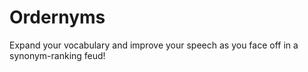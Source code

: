 # Ordernyms
Expand your vocabulary and improve your speech as you face off in a synonym-ranking feud!
